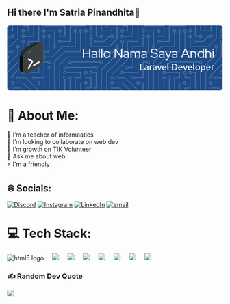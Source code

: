 ## Hi there I'm Satria Pinandhita👋

![Satria Pinandhita](img/banner.png)

# 💫 About Me:

🔭 I’m a teacher of informaatics<br>👯 I’m looking to collaborate on web dev<br>🌱 I’m growth on TIK Volunteer<br>💬 Ask me about web<br>⚡ I'm a friendly

## 🌐 Socials:

[![Discord](https://img.shields.io/badge/Discord-%237289DA.svg?logo=discord&logoColor=white)](https://discord.gg/satria1568) [![Instagram](https://img.shields.io/badge/Instagram-%23E4405F.svg?logo=Instagram&logoColor=white)](https://instagram.com/Agungandhita) [![LinkedIn](https://img.shields.io/badge/LinkedIn-%230077B5.svg?logo=linkedin&logoColor=white)](https://linkedin.com/in/https://www.linkedin.com/in/m-satria-pinandhita-a-4a386b255/) [![email](https://img.shields.io/badge/Email-D14836?logo=gmail&logoColor=white)](mailto:satriapinandhita80@gmail.com)

# 💻 Tech Stack:

<div align="left">
  <img src="https://cdn.jsdelivr.net/gh/devicons/devicon/icons/html5/html5-original.svg" height="40" alt="html5 logo"  />
  <img width="12" />
  <img src="https://cdn.jsdelivr.net/gh/devicons/devicon/icons/tailwindcss/tailwindcss-original-wordmark.svg" height="40" />
  <img width="12" />  <img src="https://cdn.jsdelivr.net/gh/devicons/devicon/icons/laravel/laravel-original.svg" height="40"  />
  <img width="12" />
  <img src="https://cdn.jsdelivr.net/gh/devicons/devicon/icons/composer/composer-original.svg" height="40" />
  <img width="12" />
  <img src="https://cdn.jsdelivr.net/gh/devicons/devicon/icons/postgresql/postgresql-original.svg" height="40" />
  <img width="12" />
  <img src="https://cdn.jsdelivr.net/gh/devicons/devicon/icons/mysql/mysql-original.svg" height="40"  />
  <img width="12" />
  <img src="https://cdn.jsdelivr.net/gh/devicons/devicon/icons/react/react-original.svg" height="40" />
  <img width="12" />
  <img src="https://cdn.jsdelivr.net/gh/devicons/devicon/icons/javascript/javascript-original.svg" height="40" />
</div>

###

### ✍️ Random Dev Quote

![](https://quotes-github-readme.vercel.app/api?type=horizontal&theme=radical)



###
